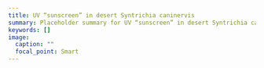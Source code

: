 ```yaml
---
title: UV “sunscreen” in desert Syntrichia caninervis
summary: Placeholder summary for UV “sunscreen” in desert Syntrichia caninervis
keywords: []
image:
  caption: ""
  focal_point: Smart
---
```

